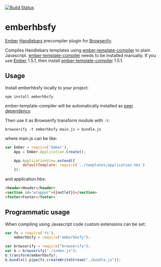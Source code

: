 [![Build Status](https://travis-ci.org/rnagatama/emberhbsfy.png?branch=master)](https://travis-ci.org/rnagatama/emberhbsfy)

# emberhbsfy

[Ember][] [Handlebars] precompiler plugin for [Browserify][].

Compiles Handlebars templates using [ember-template-compiler][] to plain Javascript. [ember-template-compiler][] needs to be installed manually. If you use [Ember][] 1.5.1, then install [ember-template-compiler][] 1.5.1.

## Usage

Install emberhbsfy locally to your project:

    npm install emberhbsfy

ember-template-compiler will be automatically installed as [peer dependency][].

Then use it as Browserify transform module with `-t`:

    browserify -t emberhbsfy main.js > bundle.js

where main.js can be like:

```javascript
var Ember = require('Ember'),
    App = Ember.Application.Create();

    App.ApplicationView.extend({
        defaultTemplate: require('../templates/application.hbs')
    });
```

and application.hbs:

```html
<header>Header</header>
<section id="wrapper">{{outlet}}</section>
<footer>Footer</footer>
```

## Programmatic usage

When compiling using Javascript code custom extensions
can be set:

```javascript
var fs = require('fs'),
    emberhbsfy = require("emberhbsfy");

var browserify = require("browserify");
var b = browserify("./index.js");
b.transform(emberhbsfy);
b.bundle().pipe(fs.createWriteStream("./bundle.js"));
```


[ember-template-compiler]: https://www.npmjs.org/package/ember-template-compiler
[Ember]: http://emberjs.com/
[Handlebars]: http://handlebarsjs.com/
[Browserify]: https://github.com/substack/node-browserify
[peer dependency]: http://blog.nodejs.org/2013/02/07/peer-dependencies/
